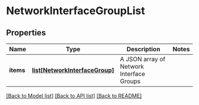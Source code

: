 # NetworkInterfaceGroupList

## Properties
Name | Type | Description | Notes
------------ | ------------- | ------------- | -------------
**items** | [**list[NetworkInterfaceGroup]**](NetworkInterfaceGroup.md) | A JSON array of Network Interface Groups | 

[[Back to Model list]](../README.md#documentation-for-models) [[Back to API list]](../README.md#documentation-for-api-endpoints) [[Back to README]](../README.md)


